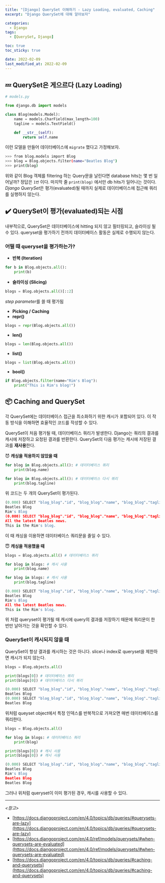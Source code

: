 ```yaml
---
title: "[Django] QuerySet 이해하기 - Lazy Loading, evaluated, Caching"
excerpt: "Django QuerySet에 대해 알아보자"

categories:
  - Django
tags:
  - [QuerySet, Django]

toc: true
toc_sticky: true

date: 2022-02-09
last_modified_at: 2022-02-09
---
```


## 💤 QuerySet은 게으르다 (Lazy Loading)

```python
# models.py

from django.db import models

class Blog(models.Model):
    name = models.CharField(max_length=100)
    tagline = models.TextField()

    def __str__(self):
        return self.name
```

이런 모델을 만들어 데이터베이스에 `migrate` 했다고 가정해보자. 

```bash
>>> from blog.models import Blog
>>> blog = Blog.objects.filter(name="Beatles Blog")
>>> print(blog)
```

위와 같이 Blog 객체를 filtering 하는 Query문을 날린다면 database hits는 몇 번 일어날까? 정답은 `1번` 이다. 마지막 줄 `print(blog)` 에서만 db hits가 일어나는 것이다. *Django QuerySet*은 평가(evaluated)될 때까지 실제로 데이터베이스에 접근해 쿼리를 실행하지 않는다.

## ✔️ QuerySet이 평가(evaluated)되는 시점

내부적으로, QuerySet은 데이터베이스에 hitting 되지 않고 필터링되고, 슬라이싱 될 수 있다. queryset을 평가하기 전까지 데이터베이스 활동은 실제로 수행되지 않는다.

### 어떨 때 queryset을 평가하는가?

- **반복 (Iteration)**

```python
for b in Blog.objects.all():
	print(b)
```

- **슬라이싱 (Slicing)**

```python
blogs = Blog.objects.all()[::2]
```

*step parameter*를 쓸 때 평가됨

- **Picking / Caching**
- **repr()**

```python
blogs = repr(Blog.objects.all())
```

- **len()**

```python
blogs = len(Blog.objects.all())
```

- **list()**

```python
blogs = list(Blog.objects.all())
```

- **bool()**

```python
if Blog.objects.filter(name="Rim's Blog"):
	print("This is Rim's blog!")
```

## 📦 Caching and QuerySet

각 QuerySet에는 데이터베이스 접근을 최소화하기 위한 캐시가 포함되어 있다. 이 작동 방식을 이해하면 효율적인 코드를 작성할 수 있다.

QuerySet이 처음 평가될 때, 데이터베이스 쿼리가 발생한다. Django는 쿼리의 결과를 캐시에 저장하고 요청된 결과를 반환한다. QuerySet의 다음 평가는 캐시에 저장된 결과를 **재사용**한다.

😈 **캐싱을 적용하지 않았을 때**

```python
for blog in Blog.objects.all(): # 데이터베이스 쿼리
    print(blog.name)

for blog in Blog.objects.all(): # 데이터베이스 다시 쿼리
    print(blog.tagline)
```

위 코드는 두 개의 QuerySet이 평가된다.

```python
(0.000) SELECT "blog_blog"."id", "blog_blog"."name", "blog_blog"."tagline" FROM "blog_blog"; args=(); alias=default
Beatles Blog
Rim's Blog
(0.000) SELECT "blog_blog"."id", "blog_blog"."name", "blog_blog"."tagline" FROM "blog_blog"; args=(); alias=default
All the latest Beatles news.
This is the Rim's blog.
```

이 때 캐싱을 이용하면 데이터베이스 쿼리문을 줄일 수 있다.

😇 **캐싱을 적용했을 때**

```python
blogs = Blog.objects.all() # 데이터베이스 쿼리

for blog in blogs: # 캐시 사용  
	print(blog.name)

for blog in blogs: # 캐시 사용
	print(blog.tagline)
```

```python
(0.000) SELECT "blog_blog"."id", "blog_blog"."name", "blog_blog"."tagline" FROM "blog_blog"; args=(); alias=default
Beatles Blog
Rim's Blog
All the latest Beatles news.
This is the Rim's blog.
```

위 처럼 queryset이 평가될 때 캐시에 query의 결과를 저장하기 때문에 쿼리문이 한 번만 날아가는 것을 확인할 수 있다.

### QuerySet이 캐시되지 않을 때

QuerySet이 항상 결과를 캐시하는 것은 아니다. slice나 index로 queryset을 제한하면 캐시가 되지 않는다.

```python
blogs = Blog.objects.all()

print(blogs[0]) # 데이터베이스 쿼리
print(blogs[0]) # 데이터베이스 다시 쿼리
```

```python
(0.000) SELECT "blog_blog"."id", "blog_blog"."name", "blog_blog"."tagline" FROM "blog_blog" LIMIT 1; args=(); alias=default
Beatles Blog
(0.000) SELECT "blog_blog"."id", "blog_blog"."name", "blog_blog"."tagline" FROM "blog_blog" LIMIT 1; args=(); alias=default
Beatles Blog
```

위처럼 queyset object에서 특정 인덱스를 반복적으로 가져오면 매번 데이터베이스를 쿼리한다.

```python
blogs = Blog.objects.all()

for blog in blogs: # 데이터베이스 쿼리
	print(blog)

print(blogs[0]) # 캐시 사용
print(blogs[0]) # 캐시 사용
```

```python
(0.000) SELECT "blog_blog"."id", "blog_blog"."name", "blog_blog"."tagline" FROM "blog_blog"; args=(); alias=default
Beatles Blog
Rim's Blog
Beatles Blog
Beatles Blog
```

그러나 위처럼 queryset이 이미 평가된 경우, 캐시를 사용할 수 있다.

---

_<참고>_

- [https://docs.djangoproject.com/en/4.0/topics/db/queries/#querysets-are-lazy](https://docs.djangoproject.com/en/4.0/topics/db/queries/#querysets-are-lazy)
- [https://docs.djangoproject.com/en/4.0/ref/models/querysets/#when-querysets-are-evaluated](https://docs.djangoproject.com/en/4.0/ref/models/querysets/#when-querysets-are-evaluated)
- [https://docs.djangoproject.com/en/4.0/topics/db/queries/#caching-and-querysets](https://docs.djangoproject.com/en/4.0/topics/db/queries/#caching-and-querysets)

